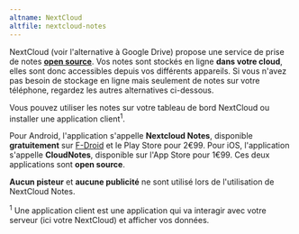 ```yaml
---
altname: NextCloud
altfile: nextcloud-notes
---
```


NextCloud (voir l'alternative à Google Drive) propose une service de prise de notes [**open source**](https://github.com/nextcloud/notes). Vos notes sont stockés en ligne **dans votre cloud**, elles sont donc accessibles depuis vos différents appareils. Si vous n'avez pas besoin de stockage en ligne mais seulement de notes sur votre téléphone, regardez les autres alternatives ci-dessous.

Vous pouvez utiliser les notes sur votre tableau de bord NextCloud ou installer une application client<sup>1</sup>.

Pour Android, l'application s'appelle **Nextcloud Notes**, disponible **gratuitement** sur [F-Droid](https://f-droid.org/fr/packages/it.niedermann.owncloud.notes/) et le Play Store pour 2€99. Pour iOS, l'application s'appelle **CloudNotes**, disponible sur l'App Store pour 1€99. Ces deux applications sont **open source**.

**Aucun pisteur** et **aucune publicité** ne sont utilisé lors de l'utilisation de NextCloud Notes.

<sup>1</sup> Une application client est une application qui va interagir avec votre serveur (ici votre NextCloud) et afficher vos données.
